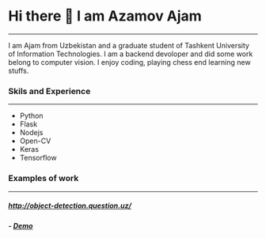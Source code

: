 # Hi there 👋 I am Azamov Ajam
---


I am Ajam from Uzbekistan and a graduate student of Tashkent University of Information Technologies. I am a backend devoloper and did some work belong to computer vision.
I enjoy coding, playing chess end learning new stuffs.


### Skils and Experience
---
- Python
- Flask
- Nodejs
- Open-CV
- Keras
- Tensorflow


### Examples of work
---
 ##### http://object-detection.question.uz/
 ##### - [Demo](http://helper.question.uz)
